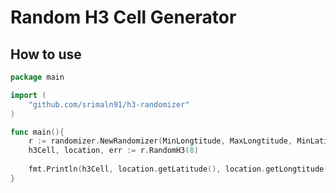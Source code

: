 # Random H3 Cell Generator

## How to use

```go
package main 

import (
	"github.com/srimaln91/h3-randomizer"
)

func main(){
	r := randomizer.NewRandomizer(MinLongtitude, MaxLongtitude, MinLatitude, MaxLatitude)
    h3Cell, location, err := r.RandomH3(8)
    
	fmt.Println(h3Cell, location.getLatitude(), location.getLongtitude())
}
```
